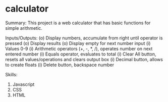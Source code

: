 # calculator

Summary: This project is a web calculator that has basic functions for simple arithmetic. 

Inputs/Outputs:
(o) Display numbers, accumulate from right until operator is pressed
(o) Display results
(o) Display empty for next number input
(i) Values 0-9
(i) Arithmetic operators (+, -, *, /), operates number on next entered number
(i) Equals operator, evaluates to total
(i) Clear All button, resets all values/operations and clears output box
(i) Decimal button, allows to create floats
(i) Delete button, backspace number

Skills:
1) Javascript
2) CSS
3) HTML